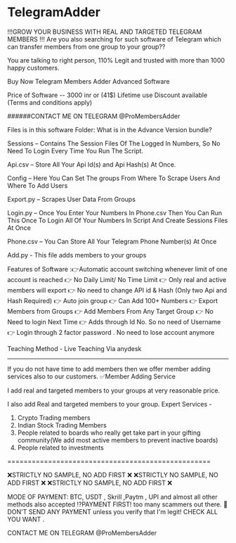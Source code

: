 # TelegramAdder
!!!GROW YOUR BUSINESS WITH REAL AND TARGETED TELEGRAM MEMBERS !!!
Are you also searching for such software of Telegram which can transfer members from one group to your group??

You are talking to right person, 110% Legit and trusted with more than 1000 happy customers.

Buy Now Telegram Members Adder Advanced Software

Price of Software -- 3000 inr or (41$) Lifetime use
Discount available (Terms and conditions apply)

######CONTACT ME ON TELEGRAM @ProMembersAdder

Files is in this software Folder: What is in the Advance Version bundle?

Sessions – Contains The Session Files Of The Logged In Numbers, So No Need To Login Every Time You Run The Script.

Api.csv – Store All Your Api Id(s) and Api Hash(s) At Once.

Config – Here You Can Set The groups From Where To Scrape Users And Where To Add Users

Export.py – Scrapes User Data From Groups

Login.py – Once You Enter Your Numbers In Phone.csv Then You Can Run This Once To Login All Of Your Numbers In Script And Create Sessions Files At Once

Phone.csv – You Can Store All Your Telegram Phone Number(s) At Once

Add.py  - This file adds members to your groups

Features of Software :👉Automatic account switching whenever limit of one account is reached 👉 No Daily Limit/ No Time Limit 👉 Only real and active members will export 👉 No need to change API id & Hash (Only two Api and Hash Required) 👉 Auto join group 👉 Can Add 100+ Numbers 👉 Export Members from Groups 👉 Add Members From Any Target Group 👉 No Need to login Next Time 👉 Adds through Id No. So no need of Username 👉 Login through 2 factor password . No need to lose account anymore

Teaching Method - Live Teaching Via anydesk

--------------------------------------------------------------------------------------------------------------------

If you do not have time to add members then we offer member adding services also to our customers.
✅Member Adding Service

I add real and targeted members to your groups at very reasonable price.


I also add Real and targeted members to your group.
Expert Services -
1. Crypto Trading members
2. Indian Stock Trading Members
3. People related to boards who really get take part in your gifting community(We add most active members to prevent inactive boards)
4. People related to investments

==================================================

❌STRICTLY NO SAMPLE, NO ADD FIRST ❌ ❌STRICTLY NO SAMPLE, NO ADD FIRST ❌ ❌STRICTLY NO SAMPLE, NO ADD FIRST ❌

MODE OF PAYMENT: BTC, USDT , Skrill ,Paytm , UPI and almost all other methods also accepted ⁉️PAYMENT FIRST! too many scammers out there. 🚫DON'T SEND ANY PAYMENT unless you verify that I'm legit! CHECK ALL YOU WANT .

CONTACT ME ON TELEGRAM @ProMembersAdder
